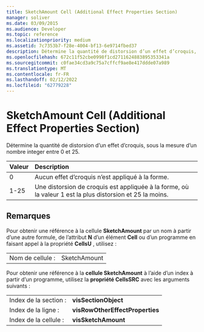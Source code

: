 ```yaml
---
title: SketchAmount Cell (Additional Effect Properties Section)
manager: soliver
ms.date: 03/09/2015
ms.audience: Developer
ms.topic: reference
ms.localizationpriority: medium
ms.assetid: 7c7353b7-f28e-4004-bf13-6e9714fbed37
description: Détermine la quantité de distorsion d’un effet d’croquis, sous la mesure d’un nombre integer entre 0 et 25.
ms.openlocfilehash: 672c11f52cbe0998f1cd2711624883895353341a
ms.sourcegitcommit: c0fae34cd3a9c75a7cffcf9ae8e417ddde07a989
ms.translationtype: MT
ms.contentlocale: fr-FR
ms.lasthandoff: 02/12/2022
ms.locfileid: "62779228"
---
```

# <a name="sketchamount-cell-additional-effect-properties-section"></a>SketchAmount Cell (Additional Effect Properties Section)

Détermine la quantité de distorsion d’un effet d’croquis, sous la mesure d’un nombre integer entre 0 et 25. 
  
|**Valeur**|**Description**|
|:-----|:-----|
|0  <br/> |Aucun effet d’croquis n’est appliqué à la forme. |
|1-25  <br/> |Une distorsion de croquis est appliquée à la forme, où la valeur 1 est la plus distorsion et 25 la moins. |
   
## <a name="remarks"></a>Remarques

Pour obtenir une référence à la cellule **SketchAmount** par un nom à partir d’une autre formule, de l’attribut **N** d’un élément **Cell** ou d’un programme en faisant appel à la propriété **CellsU** , utilisez : 
  
|||
|:-----|:-----|
| Nom de cellule :  <br/> | SketchAmount  <br/> |
   
Pour obtenir une référence à la **cellule SketchAmount** à l’aide d’un index à partir d’un programme, utilisez la **propriété CellsSRC** avec les arguments suivants : 
  
|||
|:-----|:-----|
| Index de la section :  <br/> |**visSectionObject** <br/> |
| Index de la ligne :  <br/> |**visRowOtherEffectProperties** <br/> |
| Index de la cellule :  <br/> |**visSketchAmount** <br/> |
   

